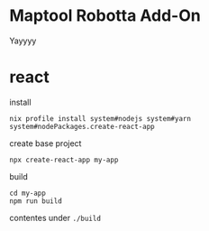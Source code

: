 # Maptool Robotta Add-On

Yayyyy

# react

install
```
nix profile install system#nodejs system#yarn system#nodePackages.create-react-app
```

create base project
```
npx create-react-app my-app
```

build
```
cd my-app
npm run build
```

contentes under `./build`
